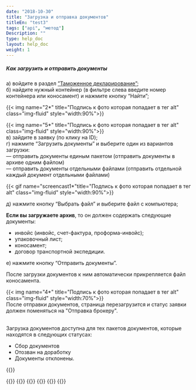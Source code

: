 ```yaml
---
date: "2018-10-30"
title: "Загрузка и отправка документов"
titleEn: "test3"
tags: ["api", "метод"]
Description: ""
type: help_doc
layout: help_doc
weight: 1
---
```


##### Как загрузить и отправить документы

а) войдите в раздел <a href="https://my.fesco.com/customs_declaration" target="_blank">”Таможенное декларирование”</a>; <br/>
б) найдите нужный контейнер (в фильтре слева введите номер контейнера или коносамент) и нажмите кнопку “Найти”; <br/>

{{< img name="2*" title="Подпись к фото которая попадает в тег alt" class="img-fluid" style="width:90%">}}

{{< img name="5*" title="Подпись к фото которая попадает в тег alt" class="img-fluid" style="width:90%">}}
 <br/>
в) зайдите в заявку (по клику на ID);
 <br/>
г) нажмите “Загрузить документы” и выберите один из вариантов загрузки: <br/>
— отправить документы единым пакетом (отправить документы в архиве одним файлом) <br/>
— отправить документы отдельными файлами (отправить отдельной каждый документ отдельными файлами) <br/>

{{< gif name="screencast1*"title="Подпись к фото которая попадает в тег alt" class="img-fluid" style="width:90%">}}

д) нажмите кнопку “Выбрать файл” и выберите файл с компьютера; <br/>

<div class="pixxett-alert pixxett-alert-icon alert11-light">
  <i class="fa fa-paste"></i><b>Если вы загружаете архив</b>, то  он должен содержать следующие документы:
<ul> 
<li> инвойс (инвойс, счет-фактура, проформа-инвойс);
<li> упаковочный лист;
<li> коносамент;
<li> договор транспортной экспедиции.</ul>  
</div>

е) нажмите кнопку “Отправить документы”.

После загрузки документов к ним автоматически прикрепляется файл коносамента.

{{< img name="4*" title="Подпись к фото которая попадает в тег alt" class="img-fluid" style="width:70%">}}
<br/>
После отправки документов, страница перезагрузится и статус заявки должен поменяться на "Отправка брокеру".

<br/>
Загрузка документов доступна для тех пакетов документов, которые находятся в следующих статусах:

* Сбор документов
* Отозван на доработку
* Документы отклонены.


{{<isHelpful>}}

{{<seeAlso>}}
    {{<seeAlsoItem link="/customs_documents/reloading/" text="Как дозагрузить документы">}}
    {{<seeAlsoItem link="/customs_documents/delete/" text="Как отозвать документы">}}
    {{<seeAlsoItem link="/customs_documents/statuses/" text="Статусы документов">}}
    {{<seeAlsoItem link="/customs_documents/history/" text="Как посмотреть историю пакета документов">}}
{{</seeAlso>}}


